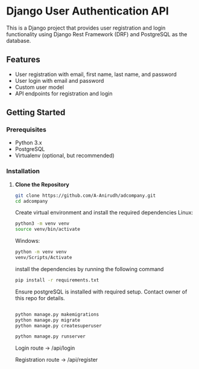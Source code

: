 # Django User Authentication API

This is a Django project that provides user registration and login functionality using Django Rest Framework (DRF) and PostgreSQL as the database.

## Features

- User registration with email, first name, last name, and password
- User login with email and password
- Custom user model
- API endpoints for registration and login

## Getting Started

### Prerequisites

- Python 3.x
- PostgreSQL
- Virtualenv (optional, but recommended)

### Installation

1. **Clone the Repository**

   ```bash
   git clone https://github.com/A-Anirudh/adcompany.git
   cd adcompany
   ```
   Create virtual environment and install the required dependencies
   Linux:
   
   ```bash
   python3 -m venv venv
   source venv/bin/activate
   ```

   Windows:
   ```bash
   python -m venv venv
   venv/Scripts/Activate
   ```

   install the dependencies by running the following command
   ```bash
   pip install -r requirements.txt
   ```

   Ensure postgreSQL is installed with required setup. Contact owner of this repo for details.

   ```bash

   python manage.py makemigrations
   python manage.py migrate
   python manage.py createsuperuser

   python manage.py runserver
   ```


   Login route -> /api/login
   
   Registration route -> /api/register

   
   
